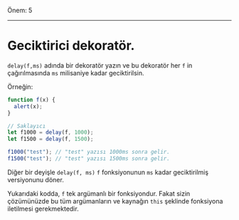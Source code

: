 Önem: 5

---

# Geciktirici dekoratör.

`delay(f,ms)` adında bir dekoratör yazın ve bu dekoratör her `f` in çağırılmasında `ms` milisaniye kadar geciktirilsin.

Örneğin:

```js
function f(x) {
  alert(x);
}

// Saklayıcı 
let f1000 = delay(f, 1000);
let f1500 = delay(f, 1500);

f1000("test"); // "test" yazısı 1000ms sonra gelir.
f1500("test"); // "test" yazısı 1500ms sonra gelir.
```

Diğer bir deyişle `delay(f, ms)` `f` fonksiyonunun  `ms` kadar geciktirilmiş versiyonunu döner.

Yukarıdaki kodda, `f` tek argümanlı bir fonksiyondur. Fakat sizin çözümünüzde bu tüm argümanların ve kaynağın `this` şeklinde fonksiyona iletilmesi gerekmektedir.